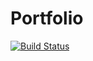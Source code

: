 # Portfolio

[![Build Status](https://travis-ci.org/jay-shi/J-portfolio.svg?branch=master)](https://travis-ci.org/jay-shi/J-portfolio)